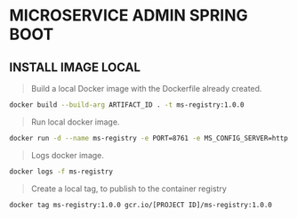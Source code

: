 # MICROSERVICE ADMIN SPRING BOOT

## INSTALL IMAGE LOCAL

> Build a local Docker image with the Dockerfile already created.

```bash
docker build --build-arg ARTIFACT_ID . -t ms-registry:1.0.0
```

> Run local docker image.

```bash
docker run -d --name ms-registry -e PORT=8761 -e MS_CONFIG_SERVER=http://ms-config-properties:8088 -p 8761:8761 --network=microservice ms-registry:1.0.0
```

> Logs docker image.

```bash
docker logs -f ms-registry
```

> Create a local tag, to publish to the container registry

```bash
docker tag ms-registry:1.0.0 gcr.io/[PROJECT ID]/ms-registry:1.0.0
```